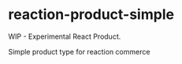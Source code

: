 # reaction-product-simple
WIP - Experimental React Product.

Simple product type for reaction commerce
